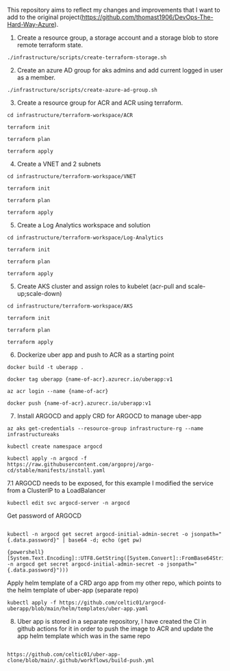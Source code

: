 This repository aims to reflect my changes and improvements that I want to add to the original project(https://github.com/thomast1906/DevOps-The-Hard-Way-Azure).

1. Create a resource group, a storage account and a storage blob to store remote terraform state.
```
./infrastructure/scripts/create-terraform-storage.sh
```
2. Create an azure AD group for aks admins and add current logged in user as a member.
```
./infrastructure/scripts/create-azure-ad-group.sh
```
3. Create a resource group for ACR and ACR using terraform.
```
cd infrastructure/terraform-workspace/ACR

terraform init

terraform plan

terraform apply
```
4. Create a VNET and 2 subnets
```
cd infrastructure/terraform-workspace/VNET

terraform init

terraform plan

terraform apply
```
5. Create a Log Analytics workspace and solution
```
cd infrastructure/terraform-workspace/Log-Analytics

terraform init

terraform plan

terraform apply
```
5. Create AKS cluster and assign roles to kubelet (acr-pull and scale-up;scale-down)
```
cd infrastructure/terraform-workspace/AKS

terraform init

terraform plan

terraform apply
```
6. Dockerize uber app and push to ACR as a starting point
```
docker build -t uberapp .

docker tag uberapp {name-of-acr}.azurecr.io/uberapp:v1

az acr login --name {name-of-acr}

docker push {name-of-acr}.azurecr.io/uberapp:v1
```
7. Install ARGOCD and apply CRD for ARGOCD to manage uber-app
```
az aks get-credentials --resource-group infrastructure-rg --name infrastructureaks

kubectl create namespace argocd

kubectl apply -n argocd -f https://raw.githubusercontent.com/argoproj/argo-cd/stable/manifests/install.yaml

```
7.1 ARGOCD needs to be exposed, for this example I modified the service from a ClusterIP to a LoadBalancer
```
kubectl edit svc argocd-server -n argocd

```
Get password of ARGOCD
```

kubectl -n argocd get secret argocd-initial-admin-secret -o jsonpath="{.data.password}" | base64 -d; echo (get pw)

{powershell}
[System.Text.Encoding]::UTF8.GetString([System.Convert]::FromBase64String((kubectl -n argocd get secret argocd-initial-admin-secret -o jsonpath="{.data.password}")))
```
Apply helm template of a CRD argo app from my other repo, which points to the helm template of uber-app (separate repo)
```
kubectl apply -f https://github.com/celtic01/argocd-uberapp/blob/main/helm/templates/uber-app.yaml

```
8. Uber app is stored in a separate repository, I have created the CI in github actions for it in order to push the image to ACR and update the app helm template which was in the same repo
```

https://github.com/celtic01/uber-app-clone/blob/main/.github/workflows/build-push.yml

```


